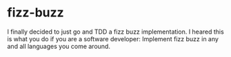 # fizz-buzz

I finally decided to just go and TDD a fizz buzz implementation.
I heared this is what you do if you are a software developer:
Implement fizz buzz in any and all languages you come around.
